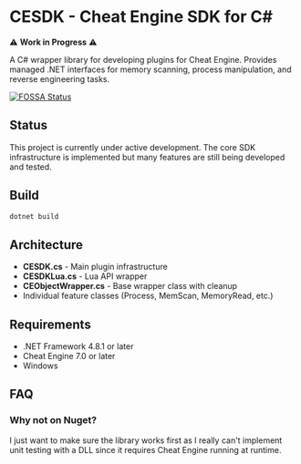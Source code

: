 # CESDK - Cheat Engine SDK for C#

⚠️ **Work in Progress** ⚠️

A C# wrapper library for developing plugins for Cheat Engine. Provides managed .NET interfaces for memory scanning, process manipulation, and reverse engineering tasks.

[![FOSSA Status](https://app.fossa.com/api/projects/git%2Bgithub.com%2Fhedgehogform%2FCESDK.svg?type=large&issueType=license)](https://app.fossa.com/projects/git%2Bgithub.com%2Fhedgehogform%2FCESDK?ref=badge_large&issueType=license)

## Status

This project is currently under active development. The core SDK infrastructure is implemented but many features are still being developed and tested.

## Build

```bash
dotnet build
```

## Architecture

- **CESDK.cs** - Main plugin infrastructure
- **CESDKLua.cs** - Lua API wrapper
- **CEObjectWrapper.cs** - Base wrapper class with cleanup
- Individual feature classes (Process, MemScan, MemoryRead, etc.)

## Requirements

- .NET Framework 4.8.1 or later
- Cheat Engine 7.0 or later
- Windows

## FAQ

### Why not on Nuget?

I just want to make sure the library works first as I really can't implement unit testing with a DLL since it requires Cheat Engine running at runtime.
